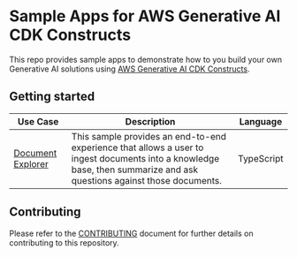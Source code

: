 # Sample Apps for AWS Generative AI CDK Constructs

This repo provides sample apps to demonstrate how to you build your own Generative AI solutions using [AWS Generative AI CDK Constructs](https://github.com/awslabs/generative-ai-cdk-constructs).

## Getting started

|Use Case|Description|Language|
|-|-|-|
|[Document Explorer](samples/document_explorer/)|This sample provides an end-to-end experience that allows a user to ingest documents into a knowledge base, then summarize and ask questions against those documents.|TypeScript|

## Contributing

Please refer to the [CONTRIBUTING](CONTRIBUTING.md) document for further details on contributing to this repository.
